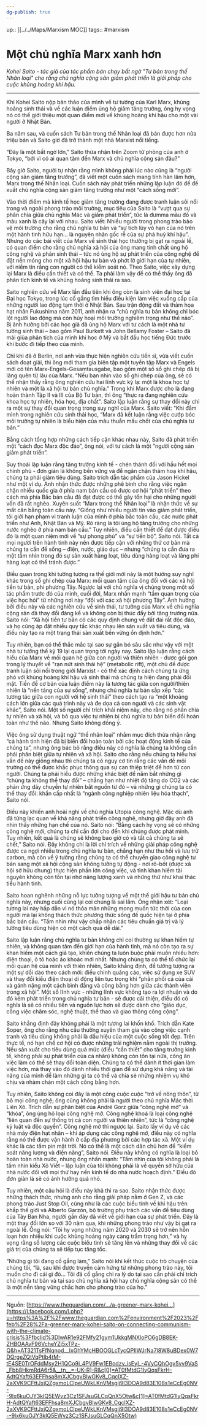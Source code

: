 ```yaml
---
dg-publish: true
---
```

up:: [[../../Maps/Marxism MOC]]
tags:: #marxism 

# Một chủ nghĩa Marx xanh hơn
*Kohei Saito - tác giả của tác phẩm bán chạy bất ngờ "Tư bản trong thế Nhân loại" cho rằng chủ nghĩa cộng sản giảm phát triển là giải pháp cho cuộc khủng hoảng khí hậu.*

-----

Khi Kohei Saito nộp bản thảo của mình về tư tưởng của Karl Marx, khủng hoảng sinh thái và về các luận điểm ủng hộ giảm tăng trưởng, ông hy vọng nó có thể giới thiệu một quan điểm mới về khủng hoảng khí hậu cho một vài người ở Nhật Bản.

Ba năm sau, và cuốn sách Tư bản trong thế Nhân loại đã bán được hơn nửa triệu bản và Saito giờ đã trở thành một nhà Marxist nổi tiếng.

“Đây là một bất ngờ lớn,” Saito thừa nhận trên Zoom từ phòng của anh ở Tokyo, “bởi vì có ai quan tâm đến Marx và chủ nghĩa cộng sản đâu?”

Bây giờ Saito, người tự nhận rằng mình không phải lúc nào cũng là “người cộng sản giảm tăng trưởng”, đã viết một cuốn sách mang tính hàn lâm hơn, Marx trong thế Nhân loại. Cuốn sách này phát triển những lập luận đó để đề xuất chủ nghĩa cộng sản giảm tăng trưởng như một “cách sống mới”.

Vào thời điểm mà kinh tế học giảm tăng trưởng đang được tranh luận sôi nổi trong và ngoài phong trào môi trường, mục tiêu của Saito là “vượt qua sự phân chia giữa chủ nghĩa Mác và giảm phát triển”, tức là đưmma màu đỏ và màu xanh lá cây lại với nhau. Saito viết: Nhiều người trong phong trào bảo vệ môi trường cho rằng chủ nghĩa tư bản và “sự tích lũy vô hạn của nó trên một hành tinh hữu hạn… là nguyên nhân gốc rễ của sự phá huỷ khí hậu”. Nhưng do các bài viết của Marx về sinh thái học thường bị gạt ra ngoài lề, có quan điểm cho rằng chủ nghĩa xã hội của ông mang tính chất ủng hộ công nghệ và phản sinh thái – tức nó ủng hộ sự phát triển của công nghệ để đặt nền móng cho một xã hội hậu tư bản và phớt lờ giới hạn của tự nhiên, với niềm tin rằng con người có thể kiểm soát nó. Theo Saito, việc xây dựng lại Marx là điều cần thiết và có thể. Ta phải làm vậy để có thể thấy ông đã phân tích kinh tế và khủng hoảng sinh thái ra sao.

Saito nghiên cứu về Marx lần đầu tiên khi ông còn là sinh viên đại học tại Đại học Tokyo, trong lúc cố gắng tìm hiểu điều kiện làm việc xuống cấp của những người lao động tạm thời ở Nhật Bản. Sau trận động đất và thảm họa hạt nhân Fukushima năm 2011, anh nhận ra “chủ nghĩa tư bản không chỉ bóc lột người lao động mà còn hủy hoại môi trường nghiêm trọng như thế nào”. Bị ảnh hưởng bởi các học giả đã ủng hộ Marx với tư cách là một nhà tư tưởng sinh thái – bao gồm Paul Burkett và John Bellamy Foster – Saito đã mài giũa phân tích của mình khi học ở Mỹ và bắt đầu học tiếng Đức trước khi bước đi tiếp theo của mình.

Chỉ khi đã ở Berlin, nơi anh vừa thực hiện nghiên cứu tiến sĩ, vừa viết cuốn sách đoạt giải, thì ông mới tham gia biên tập một tuyển tập Marx và Engels mới có tên Marx-Engels-Gesamtausgabe, bao gồm một số sổ ghi chép đã bị lãng quên từ lâu của Marx. “Nếu bạn nhìn vào sổ ghi chép của ông, sẽ có thể nhận thấy rằng ông nghiên cứu hai lĩnh vực kỳ lạ: một là khoa học tự nhiên và một là xã hội tư bản chủ nghĩa.” Trong khi Marx được cho là đang hoàn thành Tập II và III của Bộ Tư bản, thì ông “thực ra đang nghiên cứu khoa học tự nhiên, hóa học, địa chất”. Saito lập luận rằng sự thay đổi này chỉ ra một sự thay đổi quan trọng trong suy nghĩ của Marx. Saito viết: “Khi đắm mình trong nghiên cứu sinh thái học, “Marx đã kết luận rằng việc cướp bóc môi trường tự nhiên là biểu hiện của mâu thuẫn mấu chốt của chủ nghĩa tư bản.”

Bằng cách tổng hợp những cách tiếp cận khác nhau này, Saito đã phát triển một “cách đọc Marx độc đáo”, ông nói, với tư cách là một “người cộng sản giảm phát triển”.

Suy thoái lập luận rằng tăng trưởng kinh tế - chén thánh đối với hầu hết mọi chính phủ - đơn giản là không bền vững và để ngăn chặn thảm hoạ khí hậu, chúng ta phải giảm tiêu dùng. Saito trích dẫn tác phẩm của Jason Hickel như một ví dụ. Anh nhận thức được những phê bình cho rằng việc ngăn chặn nhiều quốc gia ở phía nam bán cầu có được cơ hội “phát triển” theo cách mà phía Bắc bán cầu đã đạt được có thể gây tổn hại cho những người vốn đã rất nghèo. Xuyên suốt “Marx trong thế Nhân loại” là nhận thức về sự mất cân bằng toàn cầu này. “Giống như nhiều người tin vào giảm phát triển, tôi giới hạn phạm vi tranh luận của mình ở phía bắc toàn cầu, các nước phát triển như Anh, Nhật Bản và Mỹ. Rõ ràng là tôi ủng hộ tăng trưởng cho những nước nghèo ở phía nam bán cầu.” Tuy nhiên, điều cần thiết để đạt được điều đó là một quan niệm mới về “sự phong phú” và “sự tiến bộ”, Saito nói. Tất cả mọi người trên hành tinh này nên được tiếp cận với những thứ cơ bản mà chúng ta cần để sống – điện, nước, giáo dục – nhưng “chúng ta cần đưa ra một tầm nhìn trong đó sự sản xuất hàng loạt, tiêu dùng hàng loạt và lãng phí hàng loạt có thể tránh được.”

Điều quan trọng khi tưởng tượng ra thế giới mới này là một hướng suy nghĩ khác trong sổ ghi chép của Marx: mối quan tâm của ông đối với các xã hội tiền tư bản, phi phương Tây. Ngược lại với chủ nghĩa vị chủng trong một số tác phẩm trước đó của mình, cuối đời, Marx nhấn mạnh “tầm quan trọng của việc học hỏi” từ những nơi này “đối với các xã hội phương Tây”. Ảnh hưởng bởi điều này và các nghiên cứu về sinh thái, tư tưởng của Marx về chủ nghĩa cộng sản đã thay đổi đáng kể và không còn bị thúc đẩy bởi tăng trưởng nữa. Saito nói: “Xã hội tiền tư bản có các quy định chung về đất đai rất độc đáo, và họ cũng áp đặt nhiều quy tắc khác nhau lên sản xuất và tiêu dùng, và điều này tạo ra một trạng thái sản xuất bền vững ổn định hơn.”

Tuy nhiên, bạn có thể thắc mắc tại sao sự gắn bó sâu sắc như vậy với một nhà tư tưởng thế kỷ 19 lại quan trọng tới ngày nay. Saito lập luận rằng cách hiểu của Marx về mối quan hệ giữa con người và thiên nhiên - được gói gọn trong lý thuyết về "rạn nứt sinh thái hệ” (metabolic rift), một chủ đề được tranh luận sôi nổi trong giới Marxist - có thể xác định cách chúng ta ứng phó với khủng hoảng khí hậu và sinh thái mà chúng ta hiện đang phải đối mặt. Tiền đề cơ bản của luận điểm này là tương tác giữa con người/thiên nhiên là “nền tảng của sự sống”, nhưng chủ nghĩa tư bản sắp xếp “các tương tác giữa con người với hệ sinh thái” theo cách tạo ra “một khoảng cách lớn giữa các quá trình này và đe dọa cả con người và các sinh vật khác”, Saito nói. Một số người chỉ trích khái niệm này, cho rằng nó phân chia tự nhiên và xã hội, và bỏ qua việc tự nhiên bị chủ nghĩa tư bản biến đổi hoàn toàn như thế nào. Nhưng Saito không đồng ý.

Việc ông sử dụng thuật ngữ “thế nhân loại” nhằm mục đích thừa nhận rằng “cả hành tinh hiện đã bị biến đổi hoàn toàn bởi các hoạt động kinh tế của chúng ta”, nhưng ông bác bỏ rằng điều này có nghĩa là chúng ta không cần phải phân biệt giữa tự nhiên và xã hội. Saito cho rằng nếu chúng ta hiểu hai vấn đề này giống nhau thì chúng ta có nguy cơ tin rằng các vấn đề môi trường có thể được khắc phục thông qua sự can thiệp triệt để hơn từ con người. Chúng ta phải hiểu được những khác biệt để nắm bắt những gì “chúng ta không thể thay đổi” – chẳng hạn như nhiệt độ tăng do CO2 và các phản ứng dây chuyền tự nhiên bắt nguồn từ đó – và những gì chúng ta có thể thay đổi: khẩn cấp nhất là “ngành công nghiệp nhiên liệu hóa thạch”, Saito nói.

Điều này khiến anh hoài nghi về chủ nghĩa Utopia công nghệ. Mặc dù anh đã từng lạc quan về khả năng phát triển công nghệ, nhưng giờ đây anh đã nhìn thấy những hạn chế của nó. Saito nói: “Bằng cách hy vọng sẽ có những công nghệ mới, chúng ta chỉ cần đợi cho đến khi chúng được phát minh. Tuy nhiên, kết quả là chúng sẽ không bao giờ có và tất cả chúng ta sẽ chết,” Saito nói. Đây không chỉ là lời chỉ trích về những giải pháp công nghệ được ca ngợi nhiều trong chủ nghĩa tư bản, chẳng hạn như thu hồi và lưu trữ carbon, mà còn về ý tưởng rằng chúng ta có thể chuyển giao công nghệ tư bản sang một xã hội cộng sản không tưởng tự động - nơi rô-bốt (được xã hội sở hữu chung) thực hiện phần lớn công việc, và tình khan hiếm tài nguyên không còn tồn tại nhờ năng lượng xanh và những thứ như khai thác tiểu hành tinh.

Saito hoan nghênh những nỗ lực tưởng tượng về một thế giới hậu tư bản chủ nghĩa này, nhưng cuối cùng lại coi chúng là sai lầm. Ông nhận xét: “Loại tương lai này hấp dẫn vì nó thỏa mãn những mong muốn tức thời của con người mà lại không thách thức phương thức sống đế quốc hiện tại ở phía bắc bán cầu. “Tầm nhìn như vậy chấp nhận các tiêu chuẩn giá trị và lý tưởng tiêu dùng hiện có một cách quá dễ dãi.”

Saito lập luận rằng chủ nghĩa tư bản không chỉ coi thường sự khan hiếm tự nhiên, và không quan tâm đến giới hạn của hành tinh, mà nó còn tạo ra sự khan hiếm một cách giả tạo, khiến chúng ta luôn buộc phải muốn nhiều hơn: điện thoại, ô tô hoặc áo khoác mới nhất. Nhưng chúng ta có thể tổ chức lại mối quan hệ của mình với thiên nhiên, Saito khẳng định, để tưởng tượng ra một sự dồi dào theo cách mới: điều chỉnh quảng cáo, việc sử dụng xe SUV và thay đổi kiểu điện thoại di động liên tục trong khi “phân phối cả của cải và gánh nặng một cách bình đẳng và công bằng hơn giữa các thành viên trong xã hội”. Một số lĩnh vực - những lĩnh vực không tạo ra lợi nhuận và do đó kém phát triển trong chủ nghĩa tư bản - sẽ được cải thiện, điều đó có nghĩa là sẽ có nhiều tiền và nguồn lực hơn sẽ được dành cho “giáo dục, công việc chăm sóc, nghệ thuật, thể thao và giao thông công cộng”.

Saito khẳng định đây không phải là một tương lai khốn khổ. Trích dẫn Kate Soper, ông cho rằng nhu cầu thường xuyên tham gia vào công việc cạnh tranh và tiêu dùng không phải là dấu hiệu của một cuộc sống tốt đẹp. Trên thực tế, nó hạn chế cơ hội có được những trải nghiệm nằm ngoài thị trường. Nếu sản xuất cho tiêu dùng quá mức (điều “cần thiết” cho tăng trưởng kinh tế, không phải sự phát triển của cá nhân) không còn tồn tại nữa, công ăn việc làm có thể sẽ thay đổi toàn diện. Chúng ta có thể dành ít thời gian làm việc hơn, mà thay vào đó dành nhiều thời gian để sử dụng khả năng và tài năng của mình để làm những gì ta có thể và chia sẻ những nhiệm vụ khó chịu và nhàm chán một cách công bằng hơn.

Tuy nhiên, Saito không coi đây là một công cuộc cuộc “trở về nông thôn”, từ bỏ mọi công nghệ; ông cũng không phải là người theo chủ nghĩa Mác thời Liên Xô. Trích dẫn sự phân biệt của André Gorz giữa “công nghệ mở” và “khóa”, ông ủng hộ loại công nghệ mở. Công nghệ khoá là loại công nghệ “liên quan đến sự thống trị cả con người và thiên nhiên”, tức là “công nghệ kỷ luật và độc quyền”. Công nghệ mở thì ngược lại. Saito lấy ví dụ về các nhà máy điện hạt nhân – khi áp dụng các công nghệ mở, điều này có nghĩa rằng nó thể được vận hành ở cấp địa phương bởi các hợp tác xã. Một ví dụ khác là các tấm pin mặt trời. Nó có thể là một cách dân chủ hơn để “kiểm soát năng lượng và điện năng”, Saito nói. Điều này không có nghĩa là loại bỏ hoàn toàn nhà nước, nhưng ông nhấn mạnh: “Tầm nhìn của tôi không phải là tầm nhìn kiểu Xô Viết – lập luận của tôi không phải là về quyền sở hữu của nhà nước đối với mọi thứ hay nền kinh tế do nhà nước hoạch định.” Điều đó đơn giản là sẽ có ảnh hưởng quá nhỏ.

Tuy nhiên, một câu hỏi là điều này khả thi ra sao. Saito nhận thức được những thách thức, nhưng anh cho rằng giải pháp nằm ở Gen Z, và các phong trào Just Stop Oil, cũng như là các cuộc biểu tình về khí hậu trên khắp thế giới và Alberto Garzón, bộ trưởng phụ trách các vấn đề tiêu dùng của Tây Ban Nha, người gần đây đã viết về giới hạn của sự phát triển. Đây là một thay đổi lớn so với 30 năm qua, khi những phong trào như vậy bị gạt ra ngoài lề. Ông nói: “Tôi hy vọng những năm 2020 và 2030 sẽ trở nên hỗn loạn hơn nhiều khi cuộc khủng hoảng ngày càng trầm trọng hơn,” và hy vọng rằng số lượng các cuộc biểu tình sẽ tăng lên và những thay đổi về các giá trị của chúng ta sẽ tiếp tục tăng tốc.

“Những gì tôi đang cố gắng làm,” Saito nói khi kết thúc cuộc trò chuyện của chúng tôi, “là, sau khi được truyền cảm hứng từ những phong trào này, tôi muốn cho đi cái gì đó… Tôi đã cố gắng chỉ ra lý do tại sao cần phải chỉ trích chủ nghĩa tư bản và tại sao chủ nghĩa xã hội hay chủ nghĩa cộng sản có thể là một nền tảng vững chắc hơn cho phong trào của họ.”

------

Nguồn: [https://www.theguardian.com/.../a-greener-marx-kohei...](https://l.facebook.com/l.php?u=https%3A%2F%2Fwww.theguardian.com%2Fenvironment%2F2023%2Ffeb%2F28%2Fa-greener-marx-kohei-saito-on-connecting-communism-with-the-climate-crisis%3Ffbclid%3DIwAR1e92FMfy21gym1UkkqMNXloPO6gDB8EK-ZHBOAAvF96VcheYZj5xTPz-Q&h=AT321TsFfNqnod__IxGhYMcHBOOGLcTycQPIlWJrNa7l8W8uBDex0W7DQrgeZQtVqPtlb4tM-tE4SE0TrOFddMsy2H1QCo9i_4PV9Fw1EBodzv_isEyI_-4VyCQhOgv5vv9VaS_Fbb8HkmRdA6r5&__tn__=-UK-R]-R&c[0]=AT0fMtdG1IyQqsFkrH-AdtQYaft63EFFhsa8mXJCbgvBlwGKv8_CqclXZ-2aXVK9CFttJxjQZgxmoLClpeUWkLKnVMsgjj9l3DOA9d83E108s1eCcEg0NV--9lx6kuOJY3kIQ5EWvz3Cz1SFJsuGLCqQnX5Otw&c[1]=AT0fMtdG1IyQqsFkrH-AdtQYaft63EFFhsa8mXJCbgvBlwGKv8_CqclXZ-2aXVK9CFttJxjQZgxmoLClpeUWkLKnVMsgjj9l3DOA9d83E108s1eCcEg0NV--9lx6kuOJY3kIQ5EWvz3Cz1SFJsuGLCqQnX5Otw)